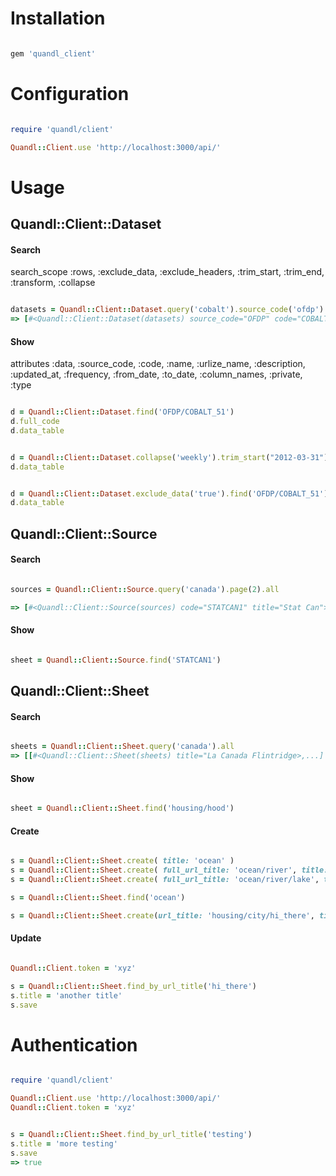 # Installation

```ruby

gem 'quandl_client'

```




# Configuration

```ruby

require 'quandl/client'

Quandl::Client.use 'http://localhost:3000/api/'

```




# Usage


## Quandl::Client::Dataset


#### Search

search_scope :rows, :exclude_data, :exclude_headers, :trim_start, :trim_end, :transform, :collapse

```ruby

datasets = Quandl::Client::Dataset.query('cobalt').source_code('ofdp').all
=> [#<Quandl::Client::Dataset(datasets) source_code="OFDP" code="COBALT_51">, ...]

```


#### Show

attributes :data, :source_code, :code, :name, :urlize_name, 
  :description, :updated_at, :frequency, :from_date, 
  :to_date, :column_names, :private, :type

```ruby

d = Quandl::Client::Dataset.find('OFDP/COBALT_51')
d.full_code
d.data_table


d = Quandl::Client::Dataset.collapse('weekly').trim_start("2012-03-31").trim_end("2013-06-30").find('OFDP/COBALT_51')
d.data_table


d = Quandl::Client::Dataset.exclude_data('true').find('OFDP/COBALT_51')
d.data_table

```



## Quandl::Client::Source


#### Search

```ruby

sources = Quandl::Client::Source.query('canada').page(2).all

=> [#<Quandl::Client::Source(sources) code="STATCAN1" title="Stat Can">,...]

```


#### Show

```ruby

sheet = Quandl::Client::Source.find('STATCAN1')

```



## Quandl::Client::Sheet


#### Search

```ruby

sheets = Quandl::Client::Sheet.query('canada').all
=> [[#<Quandl::Client::Sheet(sheets) title="La Canada Flintridge>,...]

```


#### Show

```ruby

sheet = Quandl::Client::Sheet.find('housing/hood')

```


#### Create


```ruby

s = Quandl::Client::Sheet.create( title: 'ocean' )
s = Quandl::Client::Sheet.create( full_url_title: 'ocean/river', title: 'River' )
s = Quandl::Client::Sheet.create( full_url_title: 'ocean/river/lake', title: 'Lake!' )

s = Quandl::Client::Sheet.find('ocean')

s = Quandl::Client::Sheet.create(url_title: 'housing/city/hi_there', title: 'Hi there', content: 'magic')

```


#### Update


```ruby

Quandl::Client.token = 'xyz'

s = Quandl::Client::Sheet.find_by_url_title('hi_there')
s.title = 'another title'
s.save

```


# Authentication

```ruby

require 'quandl/client'

Quandl::Client.use 'http://localhost:3000/api/'
Quandl::Client.token = 'xyz'


s = Quandl::Client::Sheet.find_by_url_title('testing')
s.title = 'more testing'
s.save
=> true

```

